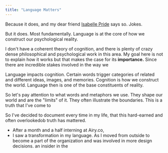 ```yaml
---
title: "Language Matters"
---
```


Because it does, and my dear friend [Isabelle Pride]() says so. Jokes. 

But it does. Most fundamentally. Language is at the core of how we construct our psychological reality. 

I don't have a coherent theory of cognition, and there is plenty of crazy dense philosophical and psychological work in this area. My goal here is not to explain how it works but that makes the case for its **importance.** Since there are incredible stakes involved in the way we 

Language impacts cognition. Certain words trigger categories of related and different ideas, images, and memories. Cognition is how we construct the world. Language then is one of the base constituents of reality.

So let's pay attention to what words and metaphors we use. They shape our world and are the "limits" of it. They often illustrate the boundaries. This is a truth that I've come to 



So I've decided to document every time in my life, that this hard-earned and often overlookedob truth has mattered. 

- After a month and a half interning at Airy.co, 
- I saw a transformation in my language. As I moved from outside to become a part of the organization and was involved in more design decisions.  an insider in the 